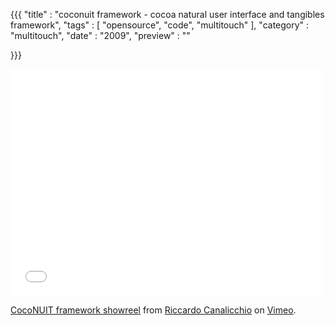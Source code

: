 {{{
    "title"    : "coconuit framework - cocoa natural user interface and tangibles framework",
    "tags"     : [ "opensource", "code", "multitouch" ],
    "category" : "multitouch",
    "date"     : "2009",
    "preview"  : ""

}}}

<iframe src="//player.vimeo.com/video/5139572" width="500" height="363" frameborder="0" webkitallowfullscreen mozallowfullscreen allowfullscreen></iframe> <p><a href="http://vimeo.com/5139572">CocoNUIT framework showreel</a> from <a href="http://vimeo.com/user1898018">Riccardo Canalicchio</a> on <a href="https://vimeo.com">Vimeo</a>.</p>